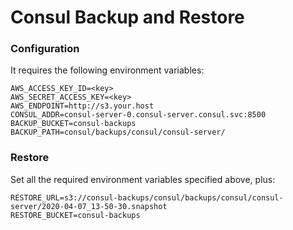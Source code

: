 # Consul Backup and Restore

### Configuration

It requires the following environment variables:

```
AWS_ACCESS_KEY_ID=<key>
AWS_SECRET_ACCESS_KEY=<key>
AWS_ENDPOINT=http://s3.your.host
CONSUL_ADDR=consul-server-0.consul-server.consul.svc:8500
BACKUP_BUCKET=consul-backups
BACKUP_PATH=consul/backups/consul/consul-server/
```

### Restore

Set all the required environment variables specified above, plus:

```
RESTORE_URL=s3://consul-backups/consul/backups/consul/consul-server/2020-04-07_13-50-30.snapshot
RESTORE_BUCKET=consul-backups
```
